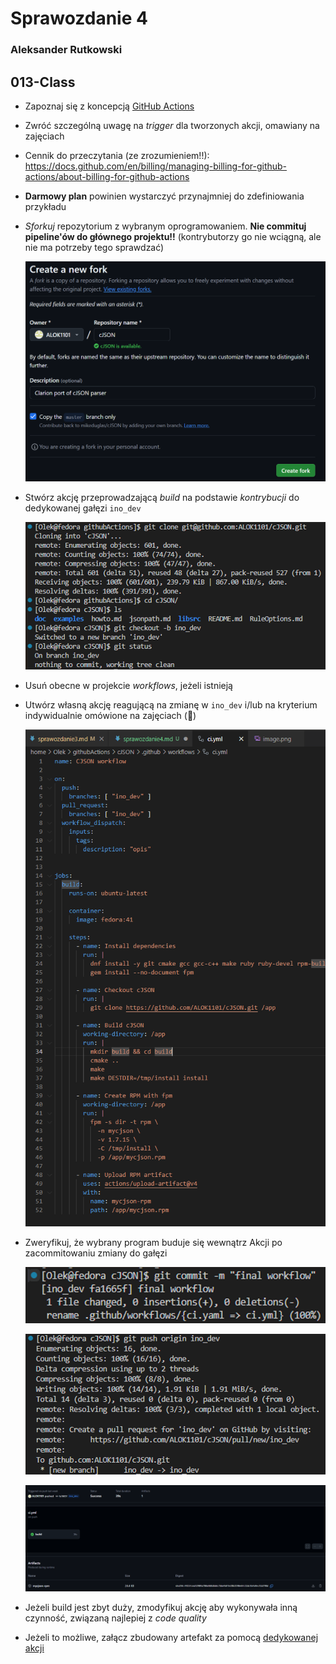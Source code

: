 # Sprawozdanie 4
### Aleksander Rutkowski
## 013-Class

 - Zapoznaj się z koncepcją [GitHub Actions](https://docs.github.com/en/actions)
 - Zwróć szczególną uwagę na *trigger* dla tworzonych akcji, omawiany na zajęciach
 - Cennik do przeczytania (ze zrozumieniem!!):
   https://docs.github.com/en/billing/managing-billing-for-github-actions/about-billing-for-github-actions
 - **Darmowy plan** powinien wystarczyć przynajmniej do zdefiniowania przykładu
 - *Sforkuj* repozytorium z wybranym oprogramowaniem. **Nie commituj pipeline'ów do głównego projektu!!** (kontrybutorzy go nie wciągną, ale nie ma potrzeby tego sprawdzać)

    ![alt text](image-40.png)
 
 - Stwórz akcję przeprowadzającą *build* na podstawie *kontrybucji* do dedykowanej gałęzi `ino_dev`

    ![alt text](image-41.png)

  - Usuń obecne w projekcie *workflows*, jeżeli istnieją
  - Utwórz własną akcję reagującą na zmianę w `ino_dev` i/lub na kryterium indywidualnie omówione na zajęciach (🌵)

    ![alt text](image-42.png)

  - Zweryfikuj, że wybrany program buduje się wewnątrz Akcji po zacommitowaniu zmiany do gałęzi

    ![alt text](image-46.png)

    ![alt text](image-45.png)

    ![alt text](image-47.png)

  - Jeżeli build jest zbyt duży, zmodyfikuj akcję aby wykonywała inną czynność, związaną najlepiej z *code quality*
  - Jeżeli to możliwe, załącz zbudowany artefakt za pomocą [dedykowanej akcji](https://docs.github.com/en/actions/writing-workflows/choosing-what-your-workflow-does/storing-and-sharing-data-from-a-workflow)
